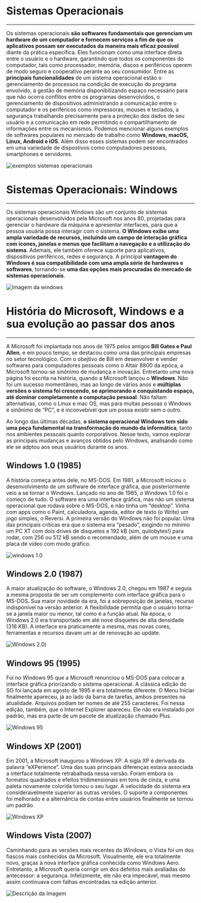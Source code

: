 # Sistemas Operacionais
---
 Os sistemas operacionais **são softwares fundamentais que gerenciam um hardware de um computador e fornecem serviços a fim de que os aplicativos possam ser executados da maneira mais eficaz possível** diante da prática específica. Eles funcionam como uma interface direta entre o usuário e o hardware, garantindo que todos os componentes do computador, tais como processador, memória, discos e periféricos operem de modo seguro e cooperativo perante ao seu consumidor. Entre as **principais funcionalidades** de um sistema operacional estão o gerenciamento de processos na condição de execução do programa envolvido, a gestão de memória disponibilizando espaço necessário para que não ocorra conflitos entre os programas desenvolvidos, o gerenciamento de dispositivos administrando a comunicação entre o computador e os periféricos como impressoras, mouses e teclados, a segurança trabalhando precisamente para a proteção dos dados de seu usuário e a comunicação em rede permitindo o compartilhamento de informações entre os mecanismos. Podemos mencionar alguns exemplos de softwares populares no mercado de trabalho como **Windows, macOS, Linux, Android e iOS**. Além disso esses sistemas podem ser encontrados em uma variedade  de dispostivos como computadores pessoais, smartphones e servidores.

![exemplos sistemas operacionais](https://s.zst.com.br/cms-assets/2023/12/o-que-e-sistema-operacional.webp)


# Sistemas Operacionais: Windows
---
Os sistemas operacionais Windows são um conjunto de sistemas operacionais desenvolvidos pela Microsoft nos anos 80, projetadas para gerenciar o hardware da máquina e apresentar interfaces, para que a pessoa usuária possa interagir com o sistema. **O Windows exibe uma ampla variedade de recursos, incluindo um campo de interação gráfica com ícones, janelas e menus que facilitam a navegação e a utilização do sistema**. Ademais, ele também oferece suporte para aplicativos, dispositivos periféricos, redes e segurança. A principal **vantagem do Windows é sua compatibilidade com uma ampla série de hardwares e softwares**, tornando-se **uma das opções mais procuradas do mercado de sistemas operacionais**.

![imagem da windows](https://t.ctcdn.com.br/adZODCQjZTNADLGL_QS_FyMZVkU=/768x432/smart/i467298.png)

# História do Microsoft, Windows e a sua evolução ao passar dos anos
---
A Microsoft foi implantada nos anos de 1975 pelos amigos **Bill Gates e Paul Allen**, e em pouco tempo, se destacou como uma das principais empresas no setor tecnológico. Com o obejtivo de Bill em desenvolver e vender softwares para computadores pessoais como o Altair 8800 da epóca, a Microsoft tornou-se sinônimo de mudança e inovação. Entretanto uma nova página foi escrita na história, quando a Microsoft lançou o **Windows**.
Não foi um sucesso momentâneo, mas ao longo de vários anos e **múltiplas versões o sistema foi crescendo, se aprimorando e conquistando espaço, até dominar completamente a computação pessoal**. Não faltam alternativas, como o Linux e mac OS, mas para muitas pessoas o Windows é sinônimo de “PC”, e é inconvebível que um possa existir sem o outro.

Ao longo das últimas décadas, **o sistema operacional Windows tem sido uma peça fundamental na transformação do mundo da informática**, tanto nos ambientes pessoais quanto corporativos. Nesse texto, vamos explorar as principais mudanças e avanços obtidos pelo Windows, analisando como ele se adptou aos seus usuários durante os anos.

## Windows 1.0 (1985)
A história começa antes dele, no MS-DOS. Em 1981, a Microsoft iniciou o desenvolvimento de um software de interface gráfica, que posteriormente veio a se tornar o Windows. Lançado no ano de 1985, o Windows 1.0 foi o começo de tudo. O software era uma interface gráfica, mas não um sistema operacional  que rodava sobre o MS-DOS, e não tinha um “desktop”. Vinha com apps como o Paint, calculadora, agenda, editor de texto (o Write) um jogo simples, o Reversi.
A primeira versão do Windows não foi popular. Uma das principais críticas era que o sistema era “pesado”, exigindo no mínimo um PC XT com dois drives de disquetes e 192 kB (sim, quilobytes!) para rodar, com 256 ou 512 kB sendo o recomendado, além de um mouse e uma placa de vídeo com modo gráfico.


![windows 1.0](https://operationalhistory.wordpress.com/wp-content/uploads/2011/10/1985_windows.png)

## Windows 2.0 (1987)
A maior atualização do software, o Windows 2.0, chegou em 1987 e seguia a mesma proposta de ser um complemento com interface gráfica para o MS-DOS. Sua maior novidade da era, foi a sobreposição de janelas, recurso indisponível na versão anterior.
A flexibilidade permitia que o usuário torna-se a janela maior ou menor, tal como é a função atual. Na época, o Windows 2.0 era transportado em até nove disquetes de alta densidade (316 KB). A interface era praticamente a mesma, mas novas cores, ferramentas e recursos davam um ar de renovação ao update.

![Windows 2.0](https://operationalhistory.wordpress.com/wp-content/uploads/2011/10/windows-2.gif))

## Windows 95 (1995) 
Foi no Windows 95 que a Microsoft renunciou o  MS-DOS para colocar a interface gráfica priorizando o sistema operacional. A clássica edição do SO foi lançada em agosto de 1995 e era totalmente diferente. 
O Menu Iniciar finalmente apareceu, já ao lado da barra de tarefas, ambos presentes na atualidade. Arquivos podiam ter nomes de até 255 caracteres. Foi nessa edição, também, que o Internet Explorer apareceu. Ele não era instalado por padrão, mas era parte de um pacote de atualização chamado Plus.

![Windows 95](https://blogger.googleusercontent.com/img/b/R29vZ2xl/AVvXsEgNQ4K4Onbb0Do9_CeMkHQDQRJrReCeO9GkHANiJaEA4zwMTqwziIgHzruVnHBzfyecx3TtOGREOJS8x7HcwvNFgjoDI4Sj0xtYCB9GeXHKJ07VLdiB27cnCDpskJ6mq-bIyIxTuvnVqG5f/s1600/windows95_big.png)

## Windows XP (2001)
Em 2001, a Microsoft inaugurou a  Windows XP. A sigla XP é derivada da palavra “eXPerience”. Uma das suas principais diferenças estava associada a  interface totalmente retrabalhada nessa versão. Foram embora os formatos quadrados e efeitos tridimensionais em tons de cinza, e uma paleta novamente colorida tomou o seu lugar. A velocidade do sistema era consideravelmente superior as outras versões. O suporte a componentes foi melhorado e a alternância de contas entre usuários finalmente se tornou um padrão.

![Windows XP]( https://cdn0-production-images-kly.akamaized.net/dYsGviZcW8xRh8lUSCYVtzvk2eI=/800x450/smart/filters:quality(75):strip_icc():format(webp)/kly-media-production/medias/594476/original/windows-140119b.jpg)

## Windows Vista (2007)
Caminhando para as versões mais recentes do Windows, o Vista foi um dos fiascos mais conhecidos da Microsoft. Visualmente, ele era totalmente novo, graças à nova interface gráfica conhecida como Windows Aero. Entretanto, a Microsoft queria corrigir um dos defeitos mais avaliadas do antecessor: a segurança. Infelizmente, ele não era impecável, mas mesmo assim continuava com falhas encontradas na edição anterior.

![Descrição da Imagem]()













